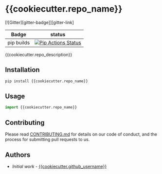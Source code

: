 # {{cookiecutter.repo_name}}
[![Gitter][gitter-badge]][gitter-link]

| Badge      | status                                                       |
| ---------- | ------------------------------------------------------------ |
| pip builds | [![Pip Actions Status][actions-pip-badge]][actions-pip-link] |



[actions-pip-link]:        https://github.com/pybind/{{cookiecutter.repo_name}}/actions?query=workflow%3A%22Pip
[actions-pip-badge]:       https://github.com/pybind/{{cookiecutter.repo_name}}/workflows/Pip/badge.svg

{{cookiecutter.repo_description}}

## Installation

```bash
pip install {{cookiecutter.repo_name}}
```

## Usage

```python   
import {{cookiecutter.repo_name}}
```

## Contributing

Please read [CONTRIBUTING.md](CONTRIBUTING.md) for details on our code of conduct, and the process for submitting pull requests to us.

## Authors

* *Initial work* - [{{cookiecutter.github_username}}](www.github.com/{{cookiecutter.github_username}})

